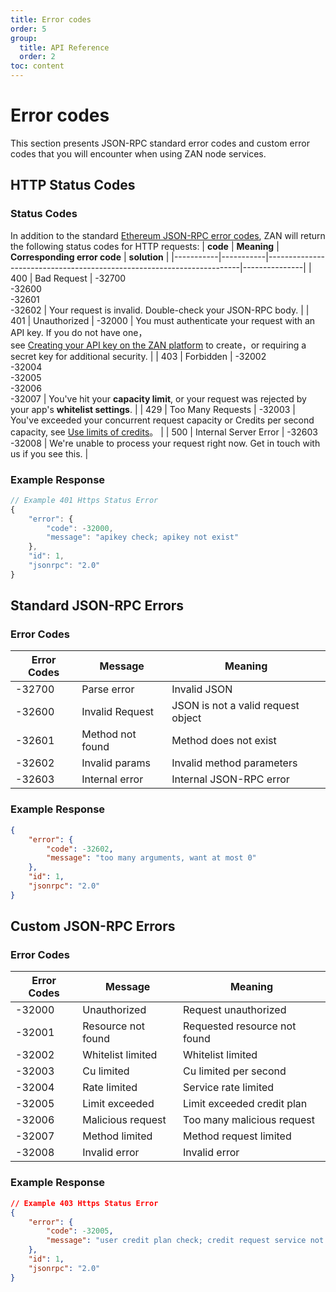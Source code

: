 ```yaml
---
title: Error codes
order: 5
group:
  title: API Reference
  order: 2
toc: content
---
```


# Error codes
This section presents JSON-RPC standard error codes and custom error codes that you will encounter when using ZAN node services.

## HTTP Status Codes
### Status Codes
In addition to the standard [Ethereum JSON-RPC error codes](https://eth.wiki/json-rpc/json-rpc-error-codes-improvement-proposal), ZAN will return the following status codes for HTTP requests:
| **code** | **Meaning**  | **Corresponding error code**                                        | **solution**  |
|-----------|-----------|-----------------------------------------------------------------------|---------------|
| 400       | Bad Request    | -32700<br>-32600<br>-32601<br>-32602       | Your request is invalid. Double-check your JSON-RPC body.   |
| 401       | Unauthorized      | -32000      | You must authenticate your request with an API key. If you do not have one，<br>see [Creating your API key on the ZAN platform](./getting-started#-creating-your-api-key-on-the-zan-platform) to create，or requiring a secret key for additional security. |
| 403       | Forbidden    | -32002<br>-32004<br>-32005<br>-32006<br>-32007 | You've hit your **capacity limit**, or your request was rejected by your app's **whitelist settings**.   |
| 429       | Too Many Requests    | -32003         | You've exceeded your concurrent request capacity or Credits per second capacity, see [Use limits of credits](./esource-pricing#use-limits-of-credits)。                        |
| 500       | Internal Server Error | -32603<br>-32008       | We're unable to process your request right now. Get in touch with us if you see this.  |

### Example Response
```javascript
// Example 401 Https Status Error
{
    "error": {
        "code": -32000,
        "message": "apikey check; apikey not exist"
    },
    "id": 1,
    "jsonrpc": "2.0"
}
```

## Standard JSON-RPC Errors
### Error Codes
| **Error Codes** | **Message**           | **Meaning**          |
|---------|------------------|------------------------------------|
| -32700  | Parse error      | Invalid JSON                       |
| -32600  | Invalid Request  | JSON is not a valid request object |
| -32601  | Method not found | Method does not exist              |
| -32602  | Invalid params   | Invalid method parameters          |
| -32603  | Internal error   | Internal JSON-RPC error            |

### Example Response
```json
{
    "error": {
        "code": -32602,
        "message": "too many arguments, want at most 0"
    },
    "id": 1,
    "jsonrpc": "2.0"
}
```

##  Custom JSON-RPC Errors
### Error Codes
| **Error Codes** | **Message**    | **Meaning**              |
|---------|--------------------|------------------------------|
| -32000  | Unauthorized       | Request unauthorized         |
| -32001  | Resource not found | Requested resource not found |
| -32002  | Whitelist limited  | Whitelist limited            |
| -32003  | Cu limited         | Cu limited per second        |
| -32004  | Rate limited       | Service rate limited         |
| -32005  | Limit exceeded     | Limit exceeded credit plan   |
| -32006  | Malicious request  | Too many malicious request   |
| -32007  | Method limited     | Method request limited       |
| -32008  | Invalid error      | Invalid error                |

### Example Response
```json
// Example 403 Https Status Error
{
    "error": {
        "code": -32005,
        "message": "user credit plan check; credit request service not available, msg:credit consumption has reached the maximum of the package"
    },
    "id": 1,
    "jsonrpc": "2.0"
}
```